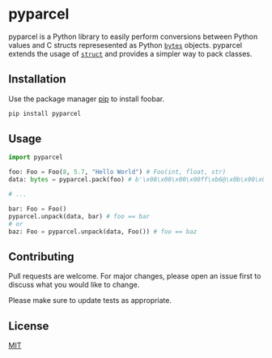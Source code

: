 # pyparcel

pyparcel is a Python library to easily perform conversions between Python values and C structs represesented as Python [`bytes`](https://docs.python.org/3/library/stdtypes.html#bytes) objects. pyparcel extends the usage of [`struct`](https://docs.python.org/3/library/struct.html) and provides a simpler way to pack classes.

## Installation

Use the package manager [pip](https://pip.pypa.io/en/stable/) to install foobar.

```bash
pip install pyparcel
```

## Usage

```python
import pyparcel

foo: Foo = Foo(8, 5.7, "Hello World") # Foo(int, float, str)
data: bytes = pyparcel.pack(foo) # b'\x08\x00\x00\x00ff\xb6@\x0b\x00\x00\x00Hello World'

# ...

bar: Foo = Foo()
pyparcel.unpack(data, bar) # foo == bar
# or
baz: Foo = pyparcel.unpack(data, Foo()) # foo == baz

```

## Contributing
Pull requests are welcome. For major changes, please open an issue first to discuss what you would like to change.

Please make sure to update tests as appropriate.

## License
[MIT](https://choosealicense.com/licenses/mit/)